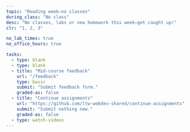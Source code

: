 ```yaml
---
topic: "Reading week—no classes"
during_class: "No class"
desc: "No classes, labs or new homework this week—get caught up!"
clr: "1, 2, 3"

no_lab_times: true
no_office_hours: true

tasks:
  - type: blank
  - type: blank
  - title: "Mid-course feedback"
    url: "/feedback"
    type: basic
    submit: "Submit feedback form."
    graded-as: false
  - title: "Continue assignments"
    url: "https://github.com/ltw-webdev-shared/continue-assignments"
    submit: "Submit nothing new."
    graded-as: false
  - type: watch-videos
---
```

